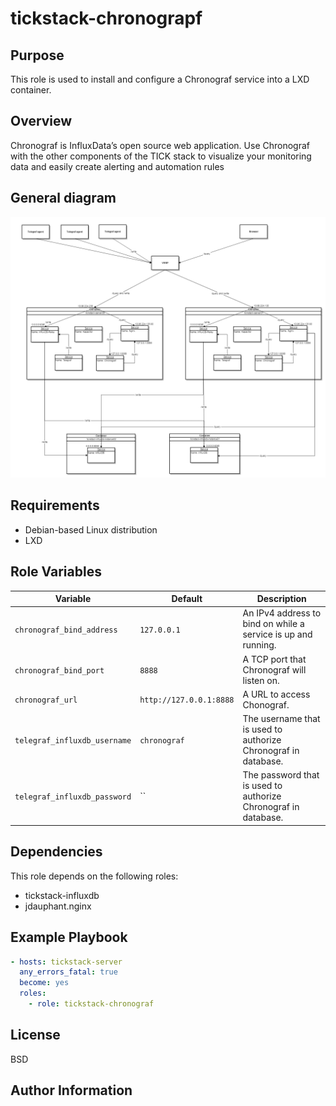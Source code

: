# tickstack-chronograpf

## Purpose

This role is used to install and configure a Chronograf service into a LXD container.

## Overview

Chronograf is InfluxData’s open source web application. Use Chronograf with the other components of the TICK stack to visualize your monitoring data and easily create alerting and automation rules

## General diagram

![alt text](images/tickstack_ha_full.png)

## Requirements

- Debian-based Linux distribution
- LXD

## Role Variables

| Variable | Default | Description |
|----------|---------|-------------|
|`chronograf_bind_address`|`127.0.0.1`| An IPv4 address to bind on while a service is up and running. |
|`chronograf_bind_port`|`8888`| A TCP port that Chronograf will listen on. |
|`chronograf_url`|`http://127.0.0.1:8888`| A URL to access Chonograf. |
|`telegraf_influxdb_username`|`chronograf`| The username that is used to authorize Chronograf in database. |
|`telegraf_influxdb_password`|``| The password that is used to authorize Chronograf in database. |

## Dependencies

This role depends on the following roles:
 - tickstack-influxdb
 - jdauphant.nginx

## Example Playbook

````yaml
- hosts: tickstack-server
  any_errors_fatal: true
  become: yes
  roles:
    - role: tickstack-chronograf
````

## License

BSD

## Author Information


